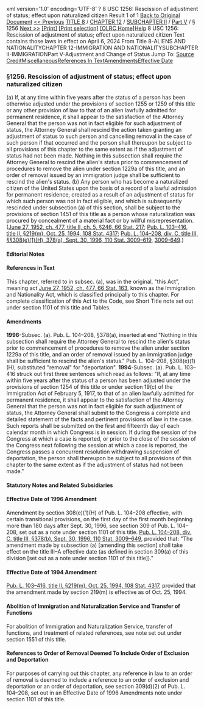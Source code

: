 xml version='1.0' encoding='UTF-8' ?
8 USC 1256: Rescission of adjustment of status; effect upon naturalized citizen
 Result 1 of 1
[Back to Original Document](/view.xhtml;jsessionid=E27BAF86D12C6BD63745A2B7BB8506C4)
[<< Previous](#)
 [TITLE 8](/view.xhtml;jsessionid=E27BAF86D12C6BD63745A2B7BB8506C4?req=granuleid%3AUSC-prelim-title8&saved=%7CZ3JhbnVsZWlkOlVTQy1wcmVsaW0tdGl0bGU4LXNlY3Rpb24xMjU2%7C%7C%7C0%7Cfalse%7Cprelim&edition=prelim) / [CHAPTER 12](/view.xhtml;jsessionid=E27BAF86D12C6BD63745A2B7BB8506C4?req=granuleid%3AUSC-prelim-title8-chapter12&saved=%7CZ3JhbnVsZWlkOlVTQy1wcmVsaW0tdGl0bGU4LXNlY3Rpb24xMjU2%7C%7C%7C0%7Cfalse%7Cprelim&edition=prelim) / [SUBCHAPTER II](/view.xhtml;jsessionid=E27BAF86D12C6BD63745A2B7BB8506C4?req=granuleid%3AUSC-prelim-title8-chapter12-subchapter2&saved=%7CZ3JhbnVsZWlkOlVTQy1wcmVsaW0tdGl0bGU4LXNlY3Rpb24xMjU2%7C%7C%7C0%7Cfalse%7Cprelim&edition=prelim) / [Part V](/view.xhtml;jsessionid=E27BAF86D12C6BD63745A2B7BB8506C4?req=granuleid%3AUSC-prelim-title8-chapter12-subchapter2-part5&saved=%7CZ3JhbnVsZWlkOlVTQy1wcmVsaW0tdGl0bGU4LXNlY3Rpb24xMjU2%7C%7C%7C0%7Cfalse%7Cprelim&edition=prelim) / § 1256
 [Next >>](#)
[[Print]](#)
 [[Print selection]](#)
[[OLRC Home]](/browse.xhtml;jsessionid=E27BAF86D12C6BD63745A2B7BB8506C4)[Help](/navHelp.xhtml;jsessionid=E27BAF86D12C6BD63745A2B7BB8506C4)
8 USC 1256: Rescission of adjustment of status; effect upon naturalized citizen
Text contains those laws in effect on April 6, 2024
From Title 8-ALIENS AND NATIONALITYCHAPTER 12-IMMIGRATION AND NATIONALITYSUBCHAPTER II-IMMIGRATIONPart V-Adjustment and Change of Status
Jump To: [Source Credit](#sourcecredit)[Miscellaneous](#miscellaneous-note)[References In Text](#referenceintext-note)[Amendments](#amendment-note)[Effective Date](#effectivedate-amendment-note)
### §1256. Rescission of adjustment of status; effect upon naturalized citizen
(a) If, at any time within five years after the status of a person has been otherwise adjusted under the provisions of section 1255 or 1259 of this title or any other provision of law to that of an alien lawfully admitted for permanent residence, it shall appear to the satisfaction of the Attorney General that the person was not in fact eligible for such adjustment of status, the Attorney General shall rescind the action taken granting an adjustment of status to such person and cancelling removal in the case of such person if that occurred and the person shall thereupon be subject to all provisions of this chapter to the same extent as if the adjustment of status had not been made. Nothing in this subsection shall require the Attorney General to rescind the alien's status prior to commencement of procedures to remove the alien under section 1229a of this title, and an order of removal issued by an immigration judge shall be sufficient to rescind the alien's status.
(b) Any person who has become a naturalized citizen of the United States upon the basis of a record of a lawful admission for permanent residence, created as a result of an adjustment of status for which such person was not in fact eligible, and which is subsequently rescinded under subsection (a) of this section, shall be subject to the provisions of section 1451 of this title as a person whose naturalization was procured by concealment of a material fact or by willful misrepresentation.
([June 27, 1952, ch. 477, title II, ch. 5, §246, 66 Stat. 217](/statviewer.htm?volume=66&page=217); [Pub. L. 103–416, title II, §219(m), Oct. 25, 1994, 108 Stat. 4317](/statviewer.htm?volume=108&page=4317); [Pub. L. 104–208, div. C, title III, §§308(e)(1)(H), 378(a), Sept. 30, 1996, 110 Stat. 3009–619](/statviewer.htm?volume=110&page=3009-619), [3009-649](/statviewer.htm?volume=110&page=3009-649).)
#### **Editorial Notes**
#### References in Text
This chapter, referred to in subsec. (a), was in the original, "this Act", meaning act [June 27, 1952, ch. 477, 66 Stat. 163](/statviewer.htm?volume=66&page=163), known as the Immigration and Nationality Act, which is classified principally to this chapter. For complete classification of this Act to the Code, see Short Title note set out under section 1101 of this title and Tables.
#### Amendments
**1996**-Subsec. (a). Pub. L. 104–208, §378(a), inserted at end "Nothing in this subsection shall require the Attorney General to rescind the alien's status prior to commencement of procedures to remove the alien under section 1229a of this title, and an order of removal issued by an immigration judge shall be sufficient to rescind the alien's status."
Pub. L. 104–208, §308(e)(1)(H), substituted "removal" for "deportation".
**1994**-Subsec. (a). Pub. L. 103–416 struck out first three sentences which read as follows: "If, at any time within five years after the status of a person has been adjusted under the provisions of section 1254 of this title or under section 19(c) of the Immigration Act of February 5, 1917, to that of an alien lawfully admitted for permanent residence, it shall appear to the satisfaction of the Attorney General that the person was not in fact eligible for such adjustment of status, the Attorney General shall submit to the Congress a complete and detailed statement of the facts and pertinent provisions of law in the case. Such reports shall be submitted on the first and fifteenth day of each calendar month in which Congress is in session. If during the session of the Congress at which a case is reported, or prior to the close of the session of the Congress next following the session at which a case is reported, the Congress passes a concurrent resolution withdrawing suspension of deportation, the person shall thereupon be subject to all provisions of this chapter to the same extent as if the adjustment of status had not been made."
#### **Statutory Notes and Related Subsidiaries**
#### Effective Date of 1996 Amendment
Amendment by section 308(e)(1)(H) of Pub. L. 104–208 effective, with certain transitional provisions, on the first day of the first month beginning more than 180 days after Sept. 30, 1996, see section 309 of Pub. L. 104–208, set out as a note under section 1101 of this title.
[Pub. L. 104–208, div. C, title III, §378(b), Sept. 30, 1996, 110 Stat. 3009–649](/statviewer.htm?volume=110&page=3009-649), provided that: "The amendment made by subsection (a) [amending this section] shall take effect on the title III–A effective date (as defined in section 309(a) of this division [set out as a note under section 1101 of this title])."
#### Effective Date of 1994 Amendment
[Pub. L. 103–416, title II, §219(m), Oct. 25, 1994, 108 Stat. 4317](/statviewer.htm?volume=108&page=4317), provided that the amendment made by section 219(m) is effective as of Oct. 25, 1994.
#### Abolition of Immigration and Naturalization Service and Transfer of Functions
For abolition of Immigration and Naturalization Service, transfer of functions, and treatment of related references, see note set out under section 1551 of this title.
#### References to Order of Removal Deemed To Include Order of Exclusion and Deportation
For purposes of carrying out this chapter, any reference in law to an order of removal is deemed to include a reference to an order of exclusion and deportation or an order of deportation, see section 309(d)(2) of Pub. L. 104–208, set out in an Effective Date of 1996 Amendments note under section 1101 of this title.
